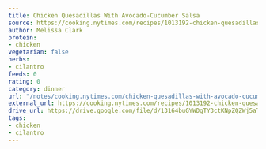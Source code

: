 ```yaml
---
title: Chicken Quesadillas With Avocado-Cucumber Salsa
source: https://cooking.nytimes.com/recipes/1013192-chicken-quesadillas-with-avocado-cucumber-salsa
author: Melissa Clark
protein:
- chicken
vegetarian: false
herbs:
- cilantro
feeds: 0
rating: 0
category: dinner
url: "/notes/cooking.nytimes.com/chicken-quesadillas-with-avocado-cucumber-salsa.html"
external_url: https://cooking.nytimes.com/recipes/1013192-chicken-quesadillas-with-avocado-cucumber-salsa
drive_url: https://drive.google.com/file/d/13164buGYWDgTY3ctKNpZQZWj5aT7-wRJ/view?usp=drive_link
tags:
- chicken
- cilantro
---
```



